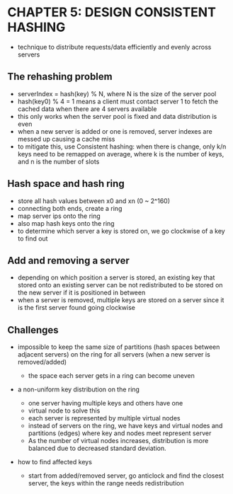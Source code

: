 # CHAPTER 5: DESIGN CONSISTENT HASHING

- technique to distribute requests/data efficiently and evenly across servers

## The rehashing problem

- serverIndex = hash(key) % N, where N is the size of the server pool
- hash(key0) % 4 = 1 means a client must contact server 1 to fetch the cached data when there are 4 servers available
- this only works when the server pool is fixed and data distribution is even
- when a new server is added or one is removed, server indexes are messed up causing a cache miss
- to mitigate this, use Consistent hashing: when there is change, only k/n keys need to be remapped on average, where k is the number of keys, and n is the number of slots

## Hash space and hash ring

- store all hash values between x0 and xn (0 ~ 2^160)
- connecting both ends, create a ring
- map server ips onto the ring
- also map hash keys onto the ring
- to determine which server a key is stored on, we go clockwise of a key to find out

## Add and removing a server

- depending on which position a server is stored, an existing key that stored onto an existing server can be not redistributed to be stored on the new server if it is positioned in between
- when a server is removed, multiple keys are stored on a server since it is the first server found going clockwise

## Challenges

- impossible to keep the same size of partitions (hash spaces between adjacent servers) on the ring for all servers (when a new server is removed/added)
  - the space each server gets in a ring can become uneven
- a non-uniform key distribution on the ring

  - one server having multiple keys and others have one
  - virtual node to solve this
  - each server is represented by multiple virtual nodes
  - instead of servers on the ring, we have keys and virtual nodes and partitions (edges) where key and nodes meet represent server
  - As the number of virtual nodes increases, distribution is more balanced due to decreased standard deviation.

- how to find affected keys
  - start from added/removed server, go anticlock and find the closest server, the keys within the range needs redistribution
